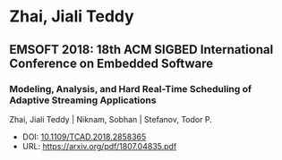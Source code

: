 # Zhai, Jiali Teddy

## EMSOFT 2018: 18th ACM SIGBED International Conference on Embedded Software

### Modeling, Analysis, and Hard Real-Time Scheduling of Adaptive Streaming Applications
Zhai, Jiali Teddy | Niknam, Sobhan | Stefanov, Todor P.
* DOI: [10.1109/TCAD.2018.2858365](https://doi.org/10.1109/TCAD.2018.2858365)
* URL: <https://arxiv.org/pdf/1807.04835.pdf>

